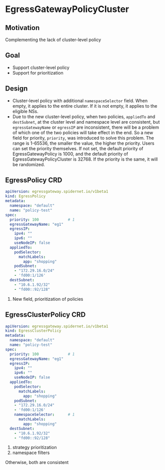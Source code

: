 # EgressGatewayPolicyCluster

## Motivation

Complementing the lack of cluster-level policy

## Goal

* Support cluster-level policy
* Support for prioritization

## Design

* Cluster-level policy with additional `namespaceSelector` field. When empty, it applies to the entire cluster. If it is not empty, it applies to the eligible NSs.
* Due to the new cluster-level policy, when two policies, `appliedTo` and `destSubnet`, at the cluster level and namespace level are consistent, but `egressGatewayName` or `egressIP` are inconsistent, there will be a problem of which one of the two policies will take effect in the end. So a new field for priority, `priority`, was introduced to solve this problem. The range is 1-65536, the smaller the value, the higher the priority. Users can set the priority themselves. If not set, the default priority of EgressGatewayPolicy is 1000, and the default priority of EgressGatewayPolicyCluster is 32768. If the priority is the same, it will be randomized.

## EgressPolicy CRD

```yaml
apiVersion: egressgateway.spidernet.io/v1beta1
kind: EgressPolicy
metadata:
  namespace: "default"
  name: "policy-test"
spec:
  priority: 100             # 1
  egressGatewayName: "eg1"
  egressIP:
    ipv4: ""                            
    ipv6: ""
    useNodeIP: false
  appliedTo:
    podSelector:
      matchLabels:    
        app: "shopping"
    podSubnet:
    - "172.29.16.0/24"
    - 'fd00:1/126'
  destSubnet:
    - "10.6.1.92/32"
    - "fd00::92/128"
```

1. New field, prioritization of policies

## EgressClusterPolicy CRD

```yaml
apiVersion: egressgateway.spidernet.io/v1beta1
kind: EgressClusterPolicy
metadata:
  namespace: "default"
  name: "policy-test"
spec:
  priority: 100             # 1
  egressGatewayName: "eg1"
  egressIP:
    ipv4: ""                            
    ipv6: ""
    useNodeIP: false
  appliedTo:
    podSelector:
      matchLabels:    
        app: "shopping"
    podSubnet:
    - "172.29.16.0/24"
    - 'fd00:1/126'
    namespaceSelector:      # 1
      matchLabels:    
        app: "shopping"
  destSubnet:
    - "10.6.1.92/32"
    - "fd00::92/128"
```

1. strategy prioritization
2. namespace filters

Otherwise, both are consistent
